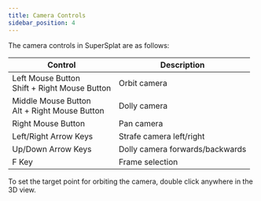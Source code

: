```yaml
---
title: Camera Controls
sidebar_position: 4
---
```


The camera controls in SuperSplat are as follows:

| Control                                         | Description                     |
| ----------------------------------------------- | ------------------------------- |
| Left Mouse Button<br />Shift + Right Mouse Button | Orbit camera                    |
| Middle Mouse Button<br />Alt + Right Mouse Button | Dolly camera                    |
| Right Mouse Button                              | Pan camera                      |
| Left/Right Arrow Keys                           | Strafe camera left/right        |
| Up/Down Arrow Keys                              | Dolly camera forwards/backwards |
| F Key                                           | Frame selection                 |

To set the target point for orbiting the camera, double click anywhere in the 3D view.
